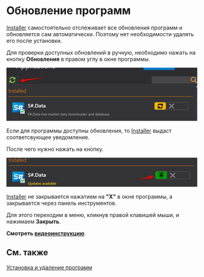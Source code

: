 # Обновление программ

[Installer](../installer.md) самостоятельно отслеживает все обновления программ и обновляется сам автоматически. Поэтому нет необходимости удалять его после установки. 

Для проверки доступных обновлений в ручную, необходимо нажать на кнопку **Обновления** в правом углу в окне программы.

![force update installer](../../images/force_update_installer.png)

Если для программы доступны обновления, то [Installer](../installer.md) выдаст соответсвующее уведомление.

После чего нужно нажать на кнопку.

![updat installer](../../images/updat_installer.png)

[Installer](../installer.md) не закрывается нажатием на **"Х"** в окне программы, а закрывается через панель инструментов.

Для этого переходим в меню, кликнув правой клавишей мыши, и нажимаем **Закрыть**.

**Смотреть [видеоинструкцию](videos/update_apps.md)**

## См. также

[Установка и удаление программ ](install_and_remove_apps.md)
